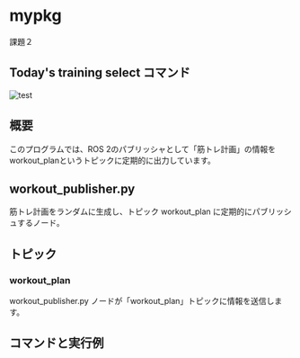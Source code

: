 # mypkg
課題２
## Today's training select コマンド

![test](https://github.com/fukuurakokuki123/mypkg/actions/workflows/test.yml/badge.svg)

## 概要
このプログラムでは、ROS 2のパブリッシャとして「筋トレ計画」の情報をworkout_planというトピックに定期的に出力しています。

## workout_publisher.py
筋トレ計画をランダムに生成し、トピック workout_plan に定期的にパブリッシュするノード。

## トピック
### workout_plan

workout_publisher.py ノードが「workout_plan」トピックに情報を送信します。

## コマンドと実行例
